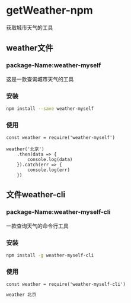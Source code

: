 # getWeather-npm
获取城市天气的工具

## weather文件

### package-Name:weather-myself

这是一款查询城市天气的工具


### 安装

```bash
npm install --save weather-myself
```

### 使用

```
const weather = require('weather-myself')

weather('北京')
    .then(data => {
        console.log(data)
    }).catch(err => {
        console.log(err)
    })
```



## 文件weather-cli

### package-Name:weather-myself-cli

一款查询天气的命令行工具

### 安装

```bash
npm install -g weather-myself-cli
```

### 使用

```
const weather = require('weather-myself-cli')
```

```bash
weather 北京
```


